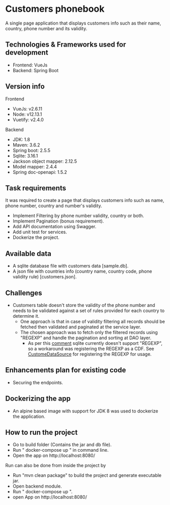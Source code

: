 # Customers phonebook

A single page application that displays customers info such as their name, country, phone number and its validity.

## Technologies & Frameworks used for development

* Frontend: VueJs
* Backend: Spring Boot

## Version info

Frontend

* VueJs: v2.6.11
* Node: v12.13.1
* Vuetify: v2.4.0

Backend

* JDK: 1.8
* Maven: 3.6.2
* Spring boot: 2.5.5
* Sqlite: 3.16.1
* Jackson object mapper: 2.12.5
* Model mapper: 2.4.4
* Spring doc-openapi: 1.5.2

## Task requirements

It was required to create a page that displays customers info such as name, phone number, country and number's validity.

* Implement Filtering by phone number validity, country or both.
* Implement Pagination (bonus requirement).
* Add API documentation using Swagger.
* Add unit test for services.
* Dockerize the project.

## Available data

* A sqlite database file with customers data [sample.db].
* A json file with countries info (country name, country code, phone validity rule) [customers.json].

## Challenges

* Customers table doesn't store the validity of the phone number and needs to be validated against a set of rules provided for
  each country to determine it.
    * One approach is that in case of validity filtering all records should be fetched then validated and paginated at the service
      layer.
    * The chosen approach was to fetch only the filtered records using "REGEXP" and handle the pagination and sorting at DAO
      layer.
        * As per this [comment](https://github.com/xerial/sqlite-jdbc/issues/60#issuecomment-271064901) sqlite currently doesn't
          support "REGEXP", so a workaround was registering the REGEXP as a CDF.
          See [CustomeDataSource](https://github.com/AhmedIbrahim12/Phonebook/blob/master/backend/src/main/java/com/jumia/customers/config/CustomDataSource.java)
          for registering the REGEXP for usage.

## Enhancements plan for existing code

* Securing the endpoints.

## Dockerizing the app

* An alpine based image with support for JDK 8 was used to dockerize the application.

## How to run the project

* Go to build folder (Contains the jar and db file).
* Run " docker-compose up " in command line.
* Open the app on http://localhost:8080/

Run can also be done from inside the project by

* Run "mvn clean package" to build the project and generate executable jar.
* Open backend module.
* Run " docker-compose up ".
* open App on http://localhost:8080/